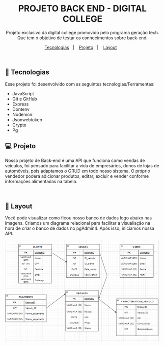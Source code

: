 <h1 align="center"> PROJETO BACK END - DIGITAL COLLEGE </h1>

<p align="center">Projeto exclusivo da digital college promovido pelo programa geração tech. Que tem o objetivo de testar os conhecimentos sobre back-end.</p>

<p align="center">
  <a href="#-tecnologias">Tecnologias</a>&nbsp;&nbsp;&nbsp;|&nbsp;&nbsp;&nbsp;
  <a href="#-projeto">Projeto</a>&nbsp;&nbsp;&nbsp;|&nbsp;&nbsp;&nbsp;
  <a href="#-layout">Layout</a>&nbsp;&nbsp;&nbsp;
</p>
<br>

## 🚀 Tecnologias

Esse projeto foi desenvolvido com as seguintes tecnologias/Ferramentas:

- JavaScript
- Git e GitHub
- Express
- Dontenv
- Nodemon
- Jsonwebtoken
- Crypto
- Pg

## 💻 Projeto
 
Nosso projeto de Back-end é uma API que funciona como vendas de veículos, foi pensado para facilitar a vida de empresários, donos de lojas de automóveis, pois adaptamos o GRUD em todo nosso sistema. O próprio vendedor poderá adicionar produtos, editar, excluir e vender conforme informações alimentadas na tabela.

<br>

## 🔖 Layout

Você pode visualizar como ficou nosso banco de dados logo abaixo nas imagens. Criamos um diagrama relacional para facilitar a visualiação na hora de criar o banco de dados no pgAdmin4. Após isso, iniciamos nossa API.
<br>

<p align="center">
  <img alt="diagrama" src="src/img/diagrama.png">
  <br>
</p>

